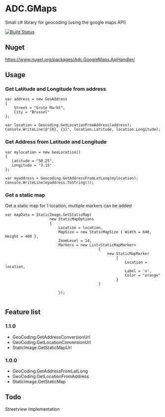 # ADC.GMaps


Small c# library for geocoding (using the google maps API)

[![Build Status](https://travis-ci.org/Adconsulting/ADC.GMaps.svg?branch=master)](https://travis-ci.org/Adconsulting/ADC.GMaps)

## Nuget
https://www.nuget.org/packages/Adc.GoogleMaps.ApiHandler/

## Usage
### Get Latitude and Longitude from address
```
var address = new GeoAddress
{
    Street = "Grote Markt",
    City = "Brussel"
};

var location = Geocoding.GetLocationFromAddress(address);
Console.WriteLine(@"{0}, {1}", location.Latitude, location.Longitude);
```
### Get Address from Latitude and Longitude
```
var mylocation = new GeoLocation()
{
   Latitude = "50.25",
   Longitude = "3.15"
};

var myaddress = Geocoding.GetAddressFromLatLong(mylocation);
Console.WriteLine(myaddress.ToString());
```
### Get a static map
Get a static map for 1 location, multiple markers can be added

```
var mapData = StaticImage.GetStaticMap(
                    new StaticMapOptions
                    {
                        Location = location,
                        MapSize = new StaticMapSize { Width = 640, Height = 480 },
                        ZoomLevel = 14,
                        Markers = new List<StaticMapMarker>
                                          {
                                              new StaticMapMarker
                                                  {
                                                      Location = location,
                                                      Label = 'v',
                                                      Color = "orange"
                                                  }
                                          }
                            
                        });


```
## Feature list
### 1.1.0

 - GeoCoding.GetAddressConversionUrl
 - GeoCoding.GetLocationConversionUrl
 - StaticImage.GetStaticMapUrl

### 1.0.0
 - GeoCoding.GetAddressFromLatLong
 - GeoCoding.GetLocationFromAddress
 - StaticImage.GetStaticMap

## Todo
Streetview implementation


